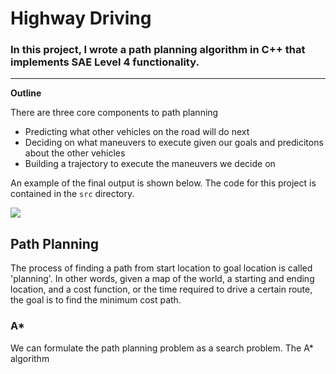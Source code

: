 # Highway Driving

### In this project, I wrote a path planning algorithm in C++ that implements SAE Level 4 functionality. 

---

**Outline**

There are three core components to path planning

* Predicting what other vehicles on the road will do next
* Deciding on what maneuvers to execute given our goals and predicitons about the other vehicles
* Building a trajectory to execute the maneuvers we decide on


An example of the final output is shown below. The code for this project is contained in the `src` directory. 

![](includeagif.gif)

[//]: # (Image References)

[image1]: ./img/output_images/cal_undist.jpg "cal_undist"
[image2]: ./img/output_images/test_undist.jpg "test_undist"
[image3]: ./img/output_images/test_binary.jpg "test_binary"
[image4]: ./img/output_images/test_roi.jpg "test_roi"
[image5]: ./img/output_i

## Path Planning
The process of finding a path from start location to goal location is called 'planning'. In other words, given a map of the world, a starting and ending location, and a cost function, or the time required to drive a certain route, the goal is to find the minimum cost path. 
### A*
We can formulate the path planning problem as a search problem. The A* algorithm
